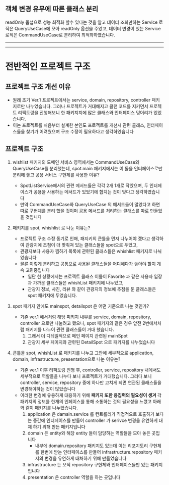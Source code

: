
## 객체 변경 유무에 따른 클래스 분리

readOnly 옵셥으로 성능 최적화 할수 있다는 것을 알고 데이터 조회만하는 Service 로직은 QueryUseCase에 모아 readOnly 옵션을 주었고, 데이터 변경이 있는 Service 로직은 CommandUseCase로 분리하여 최적화하였습니다.


------
----
# 전반적인 프로젝트 구조

## 프로젝트 구조 개선 이유

 - 원래 초기 Ver.1 프로젝트에서는 service, domain, repository, controller 패키지로만 나누었습니다. 그러나 프로젝트가 거대해지고 클랜 코드를 지키면서 프로젝트 리팩토링을 진행해보니 한 패키지지에 많은 클래스와 인터페이스 덩어리가 있었습니다.
 - 이는 프로젝트를 처음부터 설계한 본인도 프로젝트를 개선시 관련 클래스, 인터페이스들을 찾기가 어려웠으며 구조 수정이 필요하다고 생각하였습니다

## 프로젝트 구조

1. wishlist 패키지의 도메인 서비스 영역에서는 CommandUseCase와 QueryUseCase를 분리했는데, spot.main 패키지에서는 이 둘을 인터페이스로만 분리해 놓고 공용 서비스 구현체를 사용한 이유?
    - SpotListService에서의 관련 메서드들은 각각 2개 1개로 작았으며, 두 인터페이스가 공용을 사용하는 메서드가 있었기에 합치는 것이 맞다고 생각하였습니다
    - 만약 CommandUseCase와 QueryUseCase 의 메서드들이 많았다고 하면 따로 구현체를 분리 했을 것이며 공용 메서드를 처리하는 클래스를 따로 만들었을 것입니다

2. 패키지를 spot, whishlist 로 나눈 이유는?
    - 프로젝트 구조 수정 동기로 인해, 패지키의 큰틀을 먼저 나누어야 겠다고 생각하여 관광지에 초첨이 더 맞춰져 있는 클래스들을 spot으로 두었고,
    - 관광지보다 사용자 찜하기 목록에 관련된 클래스들은 whishlist 패키지로 나눠었습니다
    - 물론 이렇게 분리하고 공통으로 사용된 클래스들을 어디에다가 놓아야 할지 계속 고민중입니다
        - 일단 현 상황에서는 프로젝트 클래스 이름이 Favorite 과 같은 사용자 입장과 가까운 클래스들은 whishList 패키지에 나누었고,
        - 관광지 정보, 사진, 리뷰 와 같이 관광지의 정보에 추점을 둔 클래스들은 spot 패키지에 두었습니다.

3. spot 패키지 안에도 mainspot, detailspot 은 어떤 기준으로 나눈 것인가?
    - 기존 ver.1 에서처럼 해당 피키지 내부를 service, domain, repository, controller 으로만 나눌려고 했으나, spot 패키지의 같은 경우 앞전 2번에서처럼 패키지를 나누어 관련 클래스들이 거대 했습니다.
        1. 그래서 더 디테일적으로 메인 페이지 관련된 mainSpot
        2. 관광지 세부 페이지와 관련된 DetailSpot 으로 패키지를 나누었습니다


4. 큰틀을 spot, whishList 로 패키지를 나누고 그안에 세부적으로 application, domain, infrastructure, presentation으로 나눈 이유는?
    - 기존 ver.1 이후 리팩토링 진행 후, controller, service, repository 내에서도 세부적으로 역할들을 나누다 보니 프로젝트가 거대했습니다. 그러다 보니 controller, service, repository 중에 하나만 고치게 되면 연관된 클래스들을 변경해야하는 것이 많았습니다
    - 이러한 변경에 유용하게 대응하기 위해 **패키지 또한 응집력의 필요성이 생겨** 각 패키지의 정보를 한개의 인페이스를 통해 소통하는 것의 필요성을 느꼈고 아래 와 같이 패키지를 나누었습니다.
        1. application 은 damain.service 를 컨트롤러가 직접적으로 호출하기 보다는 중간에 인터페이스를 만들어 controller 가 serivce 변경을 유연하게 대체 하기 위해 만든 패키지입니다
        2. domain 은 entity와 해당 entity 들이 담당하는 역할들을 모아 놓은 곳입니다
            - 내부에 domain.repository 패키지도 있는데 이는 리포지토리 구현체를 한번에 받는 인터페이스를 만들어 infrastructure.repository 패키지의 변경을 유연하게 대처하기 위해 만들었습니다
        3. infrastructure 는 오직 repository 구현체와 인터페이스들만 있는 패키지입니다
        4. presentation 은 controller 역할을 하는 곳입니다



